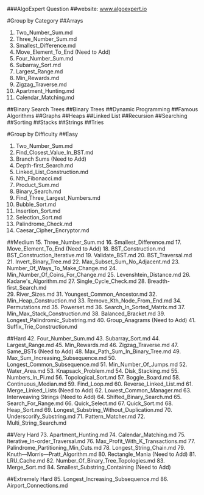 ###AlgoExpert Question
##website: www.algoexpert.io

#Group by Category
##Arrays
1. Two_Number_Sum.md
15. Three_Number_Sum.md
16. Smallest_Difference.md
17. Move_Element_To_End (Need to Add)
42. Four_Number_Sum.md
43. Subarray_Sort.md
44. Largest_Range.md
45. Min_Rewards.md
46. Zigzag_Traverse.md
73. Apartment_Hunting.md
74. Calendar_Matching.md

##Binary Search Trees
##Binary Trees
##Dynamic Programming
##Famous Algorithms
##Graphs
##Heaps
##Linked List
##Recursion
##Searching
##Sorting
##Stacks
##Strings
##Tries




#Group by Difficulty
##Easy
1. Two_Number_Sum.md
2. Find_Closest_Value_In_BST.md
3. Branch Sums (Need to Add)
4. Depth-first_Search.md
5. Linked_List_Construction.md
6. Nth_Fibonacci.md
7. Product_Sum.md
8. Binary_Search.md
9. Find_Three_Largest_Numbers.md
10. Bubble_Sort.md
11. Insertion_Sort.md
12. Selection_Sort.md
13. Palindrome_Check.md
14. Caesar_Cipher_Encryptor.md

##Medium
15. Three_Number_Sum.md
16. Smallest_Difference.md
17. Move_Element_To_End (Need to Add)
18. BST_Construction.md BST_Construction_Iterative.md 
19. Validate_BST.md
20. BST_Traversal.md 
21. Invert_Binary_Tree.md
22. Max_Subset_Sum_No_Adjacent.md
23. Number_Of_Ways_To_Make_Change.md
24. Min_Number_Of_Coins_For_Change.md
25. Levenshtein_Distance.md
26. Kadane's_Algorithm.md
27. Single_Cycle_Check.md
28. Breadth-first_Search.md  
29. River_Sizes.md
31. Youngest_Common_Ancestor.md
32. Min_Heap_Construction.md
33. Remove_Kth_Node_From_End.md
34. Permutations.md
35. Powerset.md
36. Search_In_Sorted_Matrix.md
37. Min_Max_Stack_Construction.md
38. Balanced_Bracket.md
39. Longest_Palindromic_Substring.md
40. Group_Anagrams (Need to Add) 
41. Suffix_Trie_Construction.md



##Hard
42. Four_Number_Sum.md
43. Subarray_Sort.md
44. Largest_Range.md
45. Min_Rewards.md
46. Zigzag_Traverse.md
47. Same_BSTs (Need to Add)
48. Max_Path_Sum_In_Binary_Tree.md
49. Max_Sum_Increasing_Subsequence.md
50. Longest_Common_Subsequence.md
51. Min_Number_Of_Jumps.md
52. Water_Area.md
53. Knapsack_Problem.md
54. Disk_Stacking.md
55. Numbers_In_Pi.md
56. Topological_Sort.md
57. Boggle_Board.md
58. Continuous_Median.md
59. Find_Loop.md
60. Reverse_Linked_List.md
61. Merge_Linked_Lists (Need to Add)
62. Lowest_Common_Manager.md
63. Interweaving Strings (Need to Add)
64. Shifted_Binary_Search.md
65. Search_For_Range.md
66. Quick_Select.md
67. Quick_Sort.md
68. Heap_Sort.md
69. Longest_Substring_Without_Duplication.md
70. Underscorify_Substring.md
71. Pattern_Matcher.md
72. Multi_String_Search.md



##Very Hard
73. Apartment_Hunting.md
74. Calendar_Matching.md
75. Iterative_In-order_Traversal.md
76. Max_Profit_With_K_Transactions.md
77. Palindrome_Partitioning_Min_Cuts.md
78. Longest_String_Chain.md
79. Knuth—Morris—Pratt_Algorithm.md
80. Rectangle_Mania (Need to Add)
81. LRU_Cache.md
82. Number_Of_Binary_Tree_Topologies.md
83. Merge_Sort.md
84. Smallest_Substring_Containing (Need to Add)

##Extremely Hard
85. Longest_Increasing_Subsequence.md
86. Airport_Connections.md

